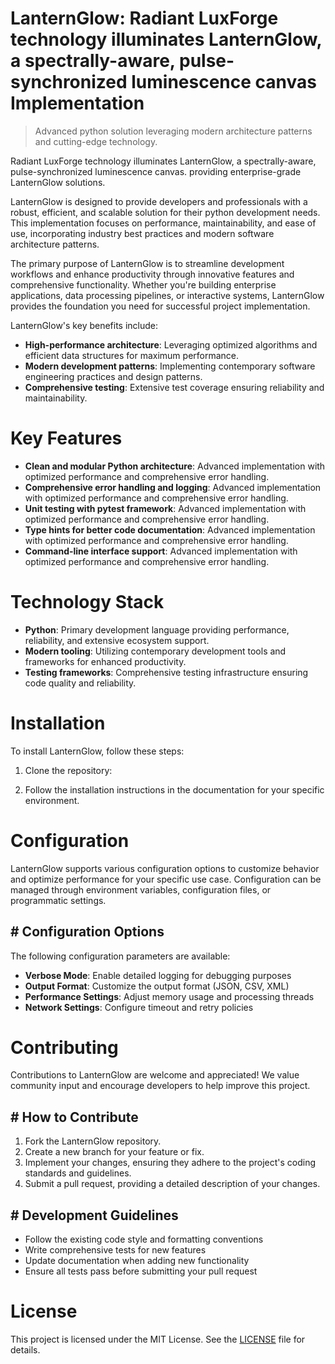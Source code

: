 <!-- fallback_LanternGlow_20250805185431_91823 -->

# LanternGlow: Radiant LuxForge technology illuminates LanternGlow, a spectrally-aware, pulse-synchronized luminescence canvas Implementation
> Advanced python solution leveraging modern architecture patterns and cutting-edge technology.

Radiant LuxForge technology illuminates LanternGlow, a spectrally-aware, pulse-synchronized luminescence canvas. providing enterprise-grade LanternGlow solutions.

LanternGlow is designed to provide developers and professionals with a robust, efficient, and scalable solution for their python development needs. This implementation focuses on performance, maintainability, and ease of use, incorporating industry best practices and modern software architecture patterns.

The primary purpose of LanternGlow is to streamline development workflows and enhance productivity through innovative features and comprehensive functionality. Whether you're building enterprise applications, data processing pipelines, or interactive systems, LanternGlow provides the foundation you need for successful project implementation.

LanternGlow's key benefits include:

* **High-performance architecture**: Leveraging optimized algorithms and efficient data structures for maximum performance.
* **Modern development patterns**: Implementing contemporary software engineering practices and design patterns.
* **Comprehensive testing**: Extensive test coverage ensuring reliability and maintainability.

# Key Features

* **Clean and modular Python architecture**: Advanced implementation with optimized performance and comprehensive error handling.
* **Comprehensive error handling and logging**: Advanced implementation with optimized performance and comprehensive error handling.
* **Unit testing with pytest framework**: Advanced implementation with optimized performance and comprehensive error handling.
* **Type hints for better code documentation**: Advanced implementation with optimized performance and comprehensive error handling.
* **Command-line interface support**: Advanced implementation with optimized performance and comprehensive error handling.

# Technology Stack

* **Python**: Primary development language providing performance, reliability, and extensive ecosystem support.
* **Modern tooling**: Utilizing contemporary development tools and frameworks for enhanced productivity.
* **Testing frameworks**: Comprehensive testing infrastructure ensuring code quality and reliability.

# Installation

To install LanternGlow, follow these steps:

1. Clone the repository:


2. Follow the installation instructions in the documentation for your specific environment.

# Configuration

LanternGlow supports various configuration options to customize behavior and optimize performance for your specific use case. Configuration can be managed through environment variables, configuration files, or programmatic settings.

## # Configuration Options

The following configuration parameters are available:

* **Verbose Mode**: Enable detailed logging for debugging purposes
* **Output Format**: Customize the output format (JSON, CSV, XML)
* **Performance Settings**: Adjust memory usage and processing threads
* **Network Settings**: Configure timeout and retry policies

# Contributing

Contributions to LanternGlow are welcome and appreciated! We value community input and encourage developers to help improve this project.

## # How to Contribute

1. Fork the LanternGlow repository.
2. Create a new branch for your feature or fix.
3. Implement your changes, ensuring they adhere to the project's coding standards and guidelines.
4. Submit a pull request, providing a detailed description of your changes.

## # Development Guidelines

* Follow the existing code style and formatting conventions
* Write comprehensive tests for new features
* Update documentation when adding new functionality
* Ensure all tests pass before submitting your pull request

# License

This project is licensed under the MIT License. See the [LICENSE](https://github.com/QOZU/LanternGlow/blob/main/LICENSE) file for details.
